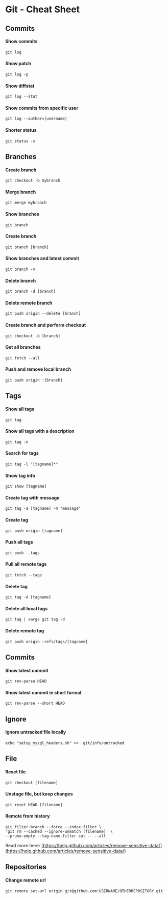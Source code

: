 # Git - Cheat Sheet


## Commits

#### Show commits
`git log`

#### Show patch
`git log -p`

#### Show diffstat
`git log --stat`

#### Show commits from specific user
`git log --author=[username]`

#### Shorter status
`git status -s`


## Branches

#### Create branch
`git checkout -b mybranch`

#### Merge branch
`git merge mybranch`

#### Show branches
`git branch`

#### Create branch
`git branch [branch]`

#### Show branches and latest commit
`git branch -v`

#### Delete branch
`git branch -d [branch]`

#### Delete remote branch
`git push origin --delete [branch]`

#### Create branch and perform checkout
`git checkout -b [branch]`

#### Get all branches
`git fetch --all`

#### Push and remove local branch
`git push origin :[branch] `


## Tags

#### Show all tags
`git tag`

#### Show all tags with a description
`git tag -n`

#### Search for tags
`git tag -l "[tagname]*"`

#### Show tag info
`git show [tagname]`

#### Create tag with message
`git tag -a [tagname] -m "message"`

#### Create tag
`git push origin [tagname]`

#### Push all tags
`git push --tags`

#### Pull all remote tags
`git fetch --tags`

#### Delete tag
`git tag -d [tagname]`

#### Delete all local tags
`git tag | xargs git tag -d`

#### Delete remote tag
`git push origin :refs/tags/[tagname]`


## Commits

#### Show latest commit
`git rev-parse HEAD`

#### Show latest commit in short format
`git rev-parse --short HEAD`


## Ignore

#### Ignore untracked file locally
`echo "setup_mysql_headers.sh" >> .git/info/untracked`


## File

#### Reset file
`git checkout [filename]`

#### Unstage file, but keep changes
`git reset HEAD [filename]`

#### Remote from history
```
git filter-branch --force --index-filter \
'git rm --cached --ignore-unmatch [filename]' \
--prune-empty --tag-name-filter cat -- --all
```

Read more here: [https://help.github.com/articles/remove-sensitive-data/](https://help.github.com/articles/remove-sensitive-data/)


## Repositories

#### Change remote url
`git remote set-url origin git@github.com:USERNAME/OTHERREPOSITORY.git`
